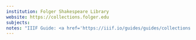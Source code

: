 ```yaml
---
institution: Folger Shakespeare Library
website: https://collections.folger.edu
subjects: 
notes: "IIIF Guide: <a href='https://iiif.io/guides/guides/collections.folger.edu/'>https://iiif.io/guides/guides/collections.folger.edu/</a>"
---
```

